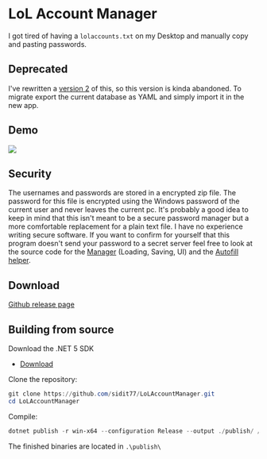 # LoL Account Manager
I got tired of having a `lolaccounts.txt` on my Desktop and manually copy and pasting passwords.

## Deprecated
I've rewritten a [version 2](https://github.com/sidit77/LoLAccountManager2) of this, so this version is kinda abandoned.
To migrate export the current database as YAML and simply import it in the new app.

## Demo

![](https://thumbs.gfycat.com/SkeletalRespectfulCavy-size_restricted.gif)

## Security

The usernames and passwords are stored in a encrypted zip file. The password for this file is encrypted using the Windows password of the current user and never leaves the current pc. It's probably a good idea to keep in mind that this isn't meant to be a secure password manager but a more comfortable replacement for a plain text file. I have no experience writing secure software. If you want to confirm for yourself that this program doesn't send your password to a secret server feel free to look at the source code for the [Manager](https://github.com/sidit77/LoLAccountManager/blob/master/LoLPasswordManager/Form1.cs) (Loading, Saving, UI) and the [Autofill helper](https://github.com/sidit77/LoLAccountManager/blob/master/LoLPasswordManager/LoginHelper.cs).

## Download

[Github release page](https://github.com/sidit77/LoLAccountManager/releases)

## Building from source

Download the .NET 5 SDK
  * [Download](https://dotnet.microsoft.com/download)

Clone the repository:
````powershell
git clone https://github.com/sidit77/LoLAccountManager.git
cd LoLAccountManager
````

Compile:
````powershell
dotnet publish -r win-x64 --configuration Release --output ./publish/ /p:PublishSingleFile=true /p:IncludeNativeLibrariesForSelfExtract=true /p:PublishTrimmed=true
````

The finished binaries are located in `.\publish\`
